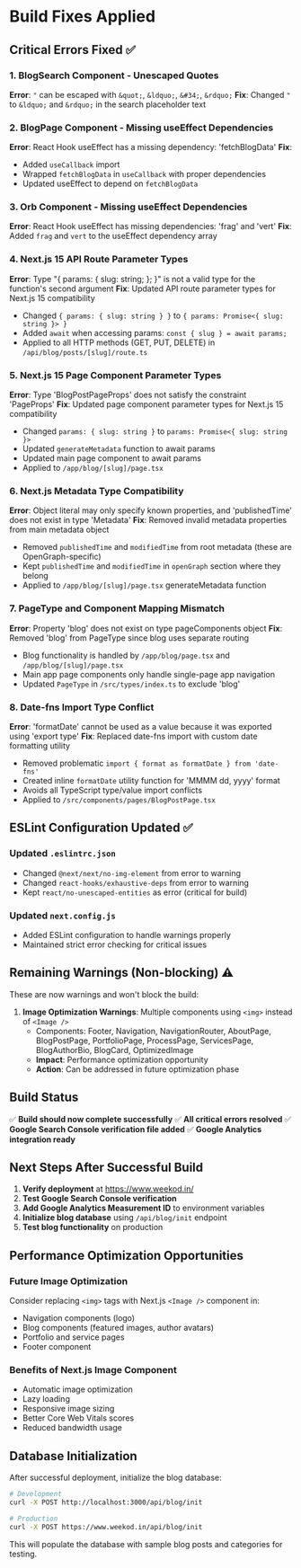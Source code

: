 # Build Fixes Applied

## Critical Errors Fixed ✅

### 1. BlogSearch Component - Unescaped Quotes
**Error**: `"` can be escaped with `&quot;`, `&ldquo;`, `&#34;`, `&rdquo;`
**Fix**: Changed `"` to `&ldquo;` and `&rdquo;` in the search placeholder text

### 2. BlogPage Component - Missing useEffect Dependencies
**Error**: React Hook useEffect has a missing dependency: 'fetchBlogData'
**Fix**: 
- Added `useCallback` import
- Wrapped `fetchBlogData` in `useCallback` with proper dependencies
- Updated useEffect to depend on `fetchBlogData`

### 3. Orb Component - Missing useEffect Dependencies
**Error**: React Hook useEffect has missing dependencies: 'frag' and 'vert'
**Fix**: Added `frag` and `vert` to the useEffect dependency array

### 4. Next.js 15 API Route Parameter Types
**Error**: Type "{ params: { slug: string; }; }" is not a valid type for the function's second argument
**Fix**: Updated API route parameter types for Next.js 15 compatibility
- Changed `{ params: { slug: string } }` to `{ params: Promise<{ slug: string }> }`
- Added `await` when accessing params: `const { slug } = await params;`
- Applied to all HTTP methods (GET, PUT, DELETE) in `/api/blog/posts/[slug]/route.ts`

### 5. Next.js 15 Page Component Parameter Types
**Error**: Type 'BlogPostPageProps' does not satisfy the constraint 'PageProps'
**Fix**: Updated page component parameter types for Next.js 15 compatibility
- Changed `params: { slug: string }` to `params: Promise<{ slug: string }>`
- Updated `generateMetadata` function to await params
- Updated main page component to await params
- Applied to `/app/blog/[slug]/page.tsx`

### 6. Next.js Metadata Type Compatibility
**Error**: Object literal may only specify known properties, and 'publishedTime' does not exist in type 'Metadata'
**Fix**: Removed invalid metadata properties from main metadata object
- Removed `publishedTime` and `modifiedTime` from root metadata (these are OpenGraph-specific)
- Kept `publishedTime` and `modifiedTime` in `openGraph` section where they belong
- Applied to `/app/blog/[slug]/page.tsx` generateMetadata function

### 7. PageType and Component Mapping Mismatch
**Error**: Property 'blog' does not exist on type pageComponents object
**Fix**: Removed 'blog' from PageType since blog uses separate routing
- Blog functionality is handled by `/app/blog/page.tsx` and `/app/blog/[slug]/page.tsx`
- Main app page components only handle single-page app navigation
- Updated `PageType` in `/src/types/index.ts` to exclude 'blog'

### 8. Date-fns Import Type Conflict
**Error**: 'formatDate' cannot be used as a value because it was exported using 'export type'
**Fix**: Replaced date-fns import with custom date formatting utility
- Removed problematic `import { format as formatDate } from 'date-fns'`
- Created inline `formatDate` utility function for 'MMMM dd, yyyy' format
- Avoids all TypeScript type/value import conflicts
- Applied to `/src/components/pages/BlogPostPage.tsx`

## ESLint Configuration Updated ✅

### Updated `.eslintrc.json`
- Changed `@next/next/no-img-element` from error to warning
- Changed `react-hooks/exhaustive-deps` from error to warning
- Kept `react/no-unescaped-entities` as error (critical for build)

### Updated `next.config.js`
- Added ESLint configuration to handle warnings properly
- Maintained strict error checking for critical issues

## Remaining Warnings (Non-blocking) ⚠️

These are now warnings and won't block the build:

1. **Image Optimization Warnings**: Multiple components using `<img>` instead of `<Image />`
   - Components: Footer, Navigation, NavigationRouter, AboutPage, BlogPostPage, PortfolioPage, ProcessPage, ServicesPage, BlogAuthorBio, BlogCard, OptimizedImage
   - **Impact**: Performance optimization opportunity
   - **Action**: Can be addressed in future optimization phase

## Build Status
✅ **Build should now complete successfully**
✅ **All critical errors resolved**
✅ **Google Search Console verification file added**
✅ **Google Analytics integration ready**

## Next Steps After Successful Build

1. **Verify deployment** at https://www.weekod.in/
2. **Test Google Search Console verification**
3. **Add Google Analytics Measurement ID** to environment variables
4. **Initialize blog database** using `/api/blog/init` endpoint
5. **Test blog functionality** on production

## Performance Optimization Opportunities

### Future Image Optimization
Consider replacing `<img>` tags with Next.js `<Image />` component in:
- Navigation components (logo)
- Blog components (featured images, author avatars)
- Portfolio and service pages
- Footer component

### Benefits of Next.js Image Component
- Automatic image optimization
- Lazy loading
- Responsive image sizing
- Better Core Web Vitals scores
- Reduced bandwidth usage

## Database Initialization

After successful deployment, initialize the blog database:

```bash
# Development
curl -X POST http://localhost:3000/api/blog/init

# Production
curl -X POST https://www.weekod.in/api/blog/init
```

This will populate the database with sample blog posts and categories for testing.